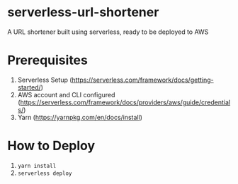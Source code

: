 # serverless-url-shortener
A URL shortener built using serverless, ready to be deployed to AWS

# Prerequisites

1. Serverless Setup (https://serverless.com/framework/docs/getting-started/)
1. AWS account and CLI configured (https://serverless.com/framework/docs/providers/aws/guide/credentials/)
1. Yarn (https://yarnpkg.com/en/docs/install)

# How to Deploy

1. `yarn install`
1. `serverless deploy`
